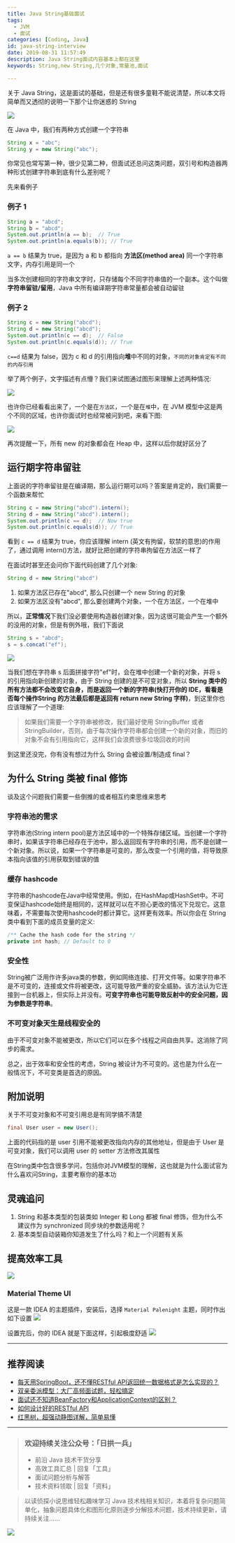 ```yaml
---
title: Java String基础面试
tags:
  - JVM
  - 面试
categories: [Coding, Java]
id: java-string-interview
date: 2019-08-31 11:57:49
description: Java String面试内容基本上都在这里
keywords: String,new String,几个对象,常量池,面试

---
```



关于 Java String，这是面试的基础，但是还有很多童鞋不能说清楚，所以本文将简单而又透彻的说明一下那个让你迷惑的 String

![](https://rgyb.sunluomeng.top/%E5%85%AC%E4%BC%97%E8%B4%A6%E5%8F%B7%E6%96%87%E7%AB%A0/%E5%BA%94%E7%94%A8%E7%B1%BB%E6%96%87%E7%AB%A0/_image/2019-08-30/mountain-landscape-2031539_1920.jpg)


在 Java 中，我们有两种方式创建一个字符串
```java
String x = "abc";
String y = new String("abc");
```
你常见也常写第一种，很少见第二种，但面试还总问这类问题，双引号和构造器两种形式创建字符串到底有什么差别呢？

先来看例子
### 例子 1
```java
String a = "abcd";
String b = "abcd";
System.out.println(a == b);  // True
System.out.println(a.equals(b)); // True
```
`a == b` 结果为 true，是因为 a 和 b 都指向 **方法区(method area)** 同一个字符串文字，内存引用是同一个

当多次创建相同的字符串文字时，只存储每个不同字符串值的一个副本。这个叫做**字符串留驻/留用**，Java 中所有编译期字符串常量都会被自动留驻

### 例子 2
```java
String c = new String("abcd");
String d = new String("abcd");
System.out.println(c == d);  // False
System.out.println(c.equals(d)); // True
```
`c==d` 结果为 false，因为 c 和 d 的引用指向**堆**中不同的对象，`不同的对象肯定有不同的内存引用`

举了两个例子，文字描述有点懵？我们来试图通过图形来理解上述两种情况:

![](https://rgyb.sunluomeng.top/%E5%85%AC%E4%BC%97%E8%B4%A6%E5%8F%B7%E6%96%87%E7%AB%A0/%E5%BA%94%E7%94%A8%E7%B1%BB%E6%96%87%E7%AB%A0/_image/2019-08-30/2019-08-30-18-44-15.jpg)


也许你已经看看出来了，一个是在`方法区`，一个是在`堆`中，在 JVM 模型中这是两个不同的区域，也许你面试时也经常被问到吧，来看下图:

![](https://rgyb.sunluomeng.top/%E5%85%AC%E4%BC%97%E8%B4%A6%E5%8F%B7%E6%96%87%E7%AB%A0/%E5%BA%94%E7%94%A8%E7%B1%BB%E6%96%87%E7%AB%A0/_image/2019-08-30/2019-08-30-18-47-02.jpg)

再次提醒一下，所有 new 的对象都会在 Heap 中，这样以后你就好区分了

## 运行期字符串留驻
上面说的字符串留驻是在编译期，那么运行期可以吗？答案是肯定的，我们需要一个函数来帮忙
```java
String c = new String("abcd").intern();
String d = new String("abcd").intern();
System.out.println(c == d);  // Now true
System.out.println(c.equals(d)); // True
```
看到 `c == d` 结果为 true，你应该理解 intern (英文有拘留，软禁的意思)的作用了，通过调用 intern()方法，就好比把创建的字符串拘留在方法区一样了

在面试时甚至还会问你下面代码创建了几个对象:
```java
String d = new String("abcd")
```
1. 如果方法区已存在"abcd", 那么只创建一个 new String 的对象
2. 如果方法区没有"abcd", 那么要创建两个对象，一个在方法区，一个在堆中

所以，**正常情况**下我们没必要使用构造器创建对象，因为这很可能会产生一个额外的没用的对象，但是有例外哦，我们下面说

```java
String s = "abcd";
s = s.concat("ef");
```

![](https://rgyb.sunluomeng.top/%E5%85%AC%E4%BC%97%E8%B4%A6%E5%8F%B7%E6%96%87%E7%AB%A0/%E5%BA%94%E7%94%A8%E7%B1%BB%E6%96%87%E7%AB%A0/_image/2019-08-30/2019-08-30-20-38-21.jpg)

当我们想在字符串 s 后面拼接字符"ef"时，会在堆中创建一个新的对象，并将 s 的引用指向新创建的对象，由于 String 创建的是不可变对象，所以 **String 类中的所有方法都不会改变它自身，而是返回一个新的字符串(快打开你的 IDE，看看是否每个操作String 的方法最后都是返回有 return new String 字样)**，到这里你也应该理解了一个道理:
>  如果我们需要一个字符串被修改，我们最好使用 StringBuffer 或者 StringBuilder，否则，由于每次操作字符串都会创建一个新的对象，而旧的对象不会有引用指向它，这样我们会浪费很多垃圾回收的时间

到这里还没完，你有没有想过为什么 String 会被设置/制造成 final？
## 为什么 String 类被 final 修饰
谈及这个问题我们需要一些倒推的或者相互约束思维来思考
### 字符串池的需求
字符串池(String intern pool)是方法区域中的一个特殊存储区域。当创建一个字符串时，如果该字符串已经存在于池中，那么返回现有字符串的引用，而不是创建一个新对象。所以说，如果一个字符串是可变的，那么改变一个引用的值，将导致原本指向该值的引用获取到错误的值

### 缓存 hashcode
字符串的hashcode在Java中经常使用。例如，在HashMap或HashSet中。不可变保证hashcode始终是相同的，这样就可以在不担心更改的情况下兑现它。这意味着，不需要每次使用hashcode时都计算它。这样更有效率。所以你会在 String 类中看到下面的成员变量的定义:
```java
/** Cache the hash code for the string */
private int hash; // Default to 0
```

### 安全性
String被广泛用作许多java类的参数，例如网络连接、打开文件等。如果字符串不是不可变的，连接或文件将被更改，这可能导致严重的安全威胁。该方法认为它连接到一台机器上，但实际上并没有。**可变字符串也可能导致反射中的安全问题，因为参数是字符串**。

### 不可变对象天生是线程安全的
由于不可变对象不能被更改，所以它们可以在多个线程之间自由共享。这消除了同步的需求。

总之，出于效率和安全性的考虑，String 被设计为不可变的。这也是为什么在一般情况下，不可变类是首选的原因。

## 附加说明
关于不可变对象和不可变引用总是有同学搞不清楚
```java
final User user = new User();
```
上面的代码指的是 user 引用不能被更改指向内存的其他地址，但是由于 User 是可变对象，我们可以调用 user 的 setter 方法修改其属性

在String类中包含很多学问，包括你对JVM模型的理解，这也就是为什么面试官为什么喜欢问String，主要考察你的基本功

## 灵魂追问
1. String 和基本类型的包装类如 Integer 和 Long 都被 final 修饰，但为什么不建议作为 synchronized 同步块的参数适用呢？
2. 基本类型自动装箱你知道发生了什么吗？和上一个问题有关系

## 提高效率工具

![](https://rgyb.sunluomeng.top/%E5%85%AC%E4%BC%97%E8%B4%A6%E5%8F%B7%E6%96%87%E7%AB%A0/%E6%84%9F%E6%83%B3%E4%B8%8E%E6%80%BB%E7%BB%93/_image/2019-06-18/b.png)

### Material Theme UI
这是一款 IDEA 的主题插件，安装后，选择 `Material Palenight` 主题，同时作出如下设置
![](https://rgyb.sunluomeng.top/%E5%85%AC%E4%BC%97%E8%B4%A6%E5%8F%B7%E6%96%87%E7%AB%A0/%E5%BA%94%E7%94%A8%E7%B1%BB%E6%96%87%E7%AB%A0/_image/2019-08-30/2019-08-31-11-43-17.png)

设置完后，你的 IDEA 就是下面这样，引起极度舒适
![](https://rgyb.sunluomeng.top/%E5%85%AC%E4%BC%97%E8%B4%A6%E5%8F%B7%E6%96%87%E7%AB%A0/%E5%BA%94%E7%94%A8%E7%B1%BB%E6%96%87%E7%AB%A0/_image/2019-08-30/2019-08-31-11-39-58.jpg)



--------

## 推荐阅读
+ [每天用SpringBoot，还不懂RESTful API返回统一数据格式是怎么实现的？ ](https://mp.weixin.qq.com/s/q5cyK14WGiMm-R6NIFBcTg)
+ [双亲委派模型：大厂高频面试题，轻松搞定](https://mp.weixin.qq.com/s/Dnr1jLebvBUHnziZzSfcrA)
+ [面试还不知道BeanFactory和ApplicationContext的区别？](https://mp.weixin.qq.com/s/YBQB086ADBjHUmwrFQrWew)
+ [如何设计好的RESTful API](https://mp.weixin.qq.com/s/hR1TqkVzwZ_T8fuMnsM4hQ)
+ [红黑树，超强动静图详解，简单易懂](https://mp.weixin.qq.com/s/ilND8u_8HGSTSrJiMB4X8g)

--------
> ### 欢迎持续关注公众号：「日拱一兵」
> - 前沿 Java 技术干货分享
> - 高效工具汇总 | 回复「工具」
> - 面试问题分析与解答
> - 技术资料领取 | 回复「资料」

> 以读侦探小说思维轻松趣味学习 Java 技术栈相关知识，本着将复杂问题简单化，抽象问题具体化和图形化原则逐步分解技术问题，技术持续更新，请持续关注......

![](https://rgyb.sunluomeng.top/%E5%85%AC%E4%BC%97%E8%B4%A6%E5%8F%B7%E6%96%87%E7%AB%A0/%E6%84%9F%E6%83%B3%E4%B8%8E%E6%80%BB%E7%BB%93/_image/2019-06-18/a%20%281%29.png)
